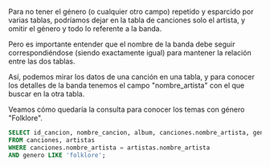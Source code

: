 Para no tener el género (o cualquier otro campo) repetido y esparcido por varias tablas, podríamos dejar en la tabla de canciones solo el artista, y omitir el género y todo lo referente a la banda. 

Pero es importante entender que el nombre de la banda debe seguir correspondiéndose (siendo exactamente igual) para mantener la relación entre las dos tablas. 

Así, podemos mirar los datos de una canción en una tabla, y para conocer los detalles de la banda tenemos el campo "nombre_artista" con el que buscar en la otra tabla. 

Veamos cómo quedaría la consulta para conocer los temas con género "Folklore".

<div
  class='mu-erd'
  data-entities='{
    "canciones": {
      "id_cancion": {
        "type": "Integer",
        "pk": true
      },
      "titulo_cancion": {
        "type": "Text"
      },
      "nombre_artista": {
        "type": "Text",
        "pk": false,
        "fk": {
          "to": { "entity": "artistas", "column": "nombre_artista" },
          "type": "many_to_one"
        }
      },
      "album":{
        "type": "Text"
      },
      "anio":{
        "type": "Integer"
      }
    },
    "artistas": {
      "id_artista": {
        "type": "Integer",
        "pk": true
      },
      "nombre_artista": {
        "type": "Text"
      }
      "integrantes": {
        "type": "Text"
      },
      "genero": {
        "type": "Text"
      },
      "nacionalidad": {
          "type": "Text"
      }
    }
  }'>
</div>

``` sql
SELECT id_cancion, nombre_cancion, album, canciones.nombre_artista, genero, anio 
FROM canciones, artistas
WHERE canciones.nombre_artista = artistas.nombre_artista
AND genero LIKE 'folklore';

```

